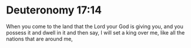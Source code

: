 # Deuteronomy 17:14

When you come to the land that the Lord your God is giving you, and you possess it and dwell in it and then say, I will set a king over me, like all the nations that are around me,
